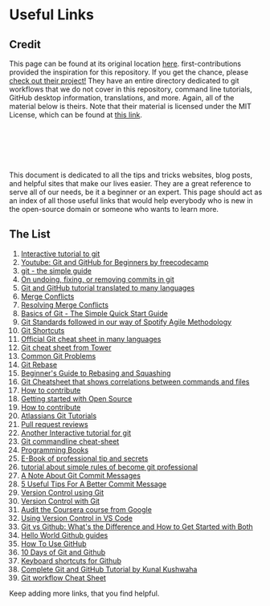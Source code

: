 # Useful Links

## Credit

This page can be found at its original location
[here](https://github.com/firstcontributions/first-contributions/blob/main/additional-material/git_workflow_scenarios/Useful-links-for-further-learning.md).
first-contributions provided the inspiration for this repository. If you get
the chance, please [check out their 
project!](https://github.com/firstcontributions/first-contributions/)
They have an entire directory dedicated to git workflows that we do not cover
in this repository, command line tutorials, GitHub desktop information,
translations, and more. Again, all of the material below is theirs. Note that
their material is licensed under the MIT License, which can be found at
[this link](https://github.com/firstcontributions/first-contributions/blob/main/LICENSE).

&nbsp;
---
&nbsp; 

This document is dedicated to all the tips and tricks websites, blog posts,
and helpful sites that make our lives easier. They are a great reference to
serve all of our needs, be it a beginner or an expert. This page should act
as an index of all those useful links that would help everybody who is new in
the open-source domain or someone who wants to learn more.

## The List
1.  [Interactive tutorial to git](https://try.github.io)
2.  [Youtube: Git and GitHub for Beginners by freecodecamp](https://www.youtube.com/watch?v=RGOj5yH7evk)
3.  [git - the simple guide](http://rogerdudler.github.io/git-guide/)
4.  [On undoing, fixing, or removing commits in git](http://sethrobertson.github.io/GitFixUm/fixup.html)
5.  [Git and GitHub tutorial translated to many languages](https://github.com/Roshanjossey/first-contributions)
6.  [Merge Conflicts](https://www.git-tower.com/learn/git/ebook/en/command-line/advanced-topics/merge-conflicts)
7.  [Resolving Merge Conflicts](https://githowto.com/resolving_conflicts)
8. [Basics of Git - The Simple Quick Start Guide](https://blog.praveen.science/basics-of-git-the-quick-start-guide/)
9. [Git Standards followed in our way of Spotify Agile Methodology](https://blog.praveen.science/git-standards-followed-in-our-way-of-spotify-agile-methodolgy/)
10. [Git Shortcuts](https://blog.praveen.science/git-shortcuts/)
11.  [Official Git cheat sheet in many languages](https://services.github.com/on-demand/resources/cheatsheets)
12.  [Git cheat sheet from Tower](https://www.git-tower.com/learn/cheat-sheets/git)
13.  [Common Git Problems](https://www.codementor.io/citizen428/git-tutorial-10-common-git-problems-and-how-to-fix-them-aajv0katd)
14. [Git Rebase](https://blog.gitprime.com/git-rebase-an-illustrated-guide/)
15. [Beginner's Guide to Rebasing and Squashing](https://github.com/servo/servo/wiki/Beginner%27s-guide-to-rebasing-and-squashing)
16. [Git Cheatsheet that shows correlations between commands and files](http://ndpsoftware.com/git-cheatsheet.html)
17. [How to contribute](https://opensource.guide/how-to-contribute/)
18. [Getting started with Open Source](https://github.com/OpenSourceHelpCommunity/Getting-Started-With-Contributing-to-Open-Sources)
19. [How to contribute](https://github.com/freeCodeCamp/how-to-contribute-to-open-source)
20. [Atlassians Git Tutorials](https://www.atlassian.com/git)
21. [Pull request reviews](https://help.github.com/articles/about-pull-request-reviews/)
22. [Another Interactive tutorial for git](https://learngitbranching.js.org/)
23. [Git commandline cheat-sheet](https://gist.github.com/davfre/8313299)
24. [Programming Books](https://github.com/EbookFoundation/free-programming-books)
25. [E-Book of professional tip and secrets](https://goalkicker.com/GitBook/GitProfessionalTipsSecrets.pdf)
26. [tutorial about simple rules of become git professional](https://medium.freecodecamp.org/follow-these-simple-rules-and-youll-become-a-git-and-github-master-e1045057468f)
27. [A Note About Git Commit Messages](https://tbaggery.com/2008/04/19/a-note-about-git-commit-messages.html)
28. [5 Useful Tips For A Better Commit Message](https://thoughtbot.com/blog/5-useful-tips-for-a-better-commit-message)
29. [Version Control using Git](https://ourcodingclub.github.io/2017/02/27/git.html)
30. [Version Control with Git](https://www.udacity.com/course/version-control-with-git--ud123)
31. [Audit the Coursera course from Google](https://www.coursera.org/learn/introduction-git-github)
32. [Using Version Control in VS Code](https://code.visualstudio.com/docs/editor/versioncontrol)
33. [Git vs Github: What's the Difference and How to Get Started with Both](https://kinsta.com/knowledgebase/git-vs-github/)
34. [Hello World Github guides](https://guides.github.com/activities/hello-world/)
35. [How To Use GitHub](https://www.edureka.co/blog/how-to-use-github/)
36. [10 Days of Git and Github](https://github.com/Asabeneh/10-days-of-git-and-github)
37. [Keyboard shortcuts for Github](https://docs.github.com/en/get-started/using-github/keyboard-shortcuts)
38. [Complete Git and GitHub Tutorial by Kunal Kushwaha](https://www.youtube.com/watch?v=apGV9Kg7ics&ab_channel=KunalKushwaha)
39. [Git workflow Cheat Sheet](https://drive.google.com/uc?export=download&id=1QPRh5YmqQm4DFfitelPYlBTWC2I6tTTM)

Keep adding more links, that you find helpful.